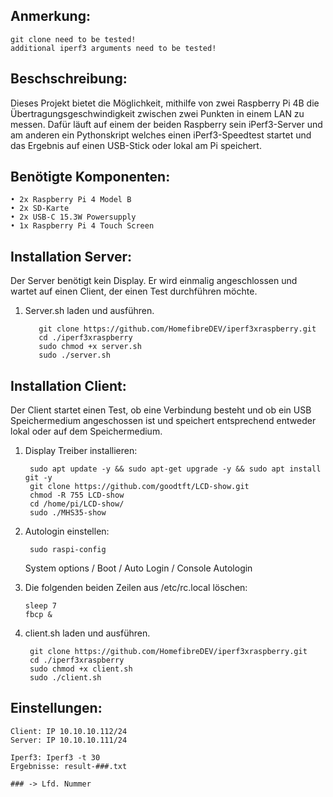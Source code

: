 ## Anmerkung: ##
    git clone need to be tested!
    additional iperf3 arguments need to be tested!

## Beschschreibung: ##
  Dieses Projekt bietet die Möglichkeit, mithilfe von zwei Raspberry Pi 4B die Übertragungsgeschwindigkeit zwischen zwei Punkten in einem LAN zu messen.
  Dafür läuft auf einem der beiden Raspberry sein iPerf3-Server und am anderen ein Pythonskript welches einen iPerf3-Speedtest startet und das Ergebnis auf einen USB-Stick oder lokal am Pi speichert.

## Benötigte Komponenten: ##
    • 2x Raspberry Pi 4 Model B
    • 2x SD-Karte
    • 2x USB-C 15.3W Powersupply
    • 1x Raspberry Pi 4 Touch Screen

## Installation Server: ##
Der Server benötigt kein Display. Er wird einmalig angeschlossen und wartet auf einen Client, der einen Test durchführen möchte.
    
1) Server.sh laden und ausführen.
   
          git clone https://github.com/HomefibreDEV/iperf3xraspberry.git
          cd ./iperf3xraspberry 
          sudo chmod +x server.sh
          sudo ./server.sh


## Installation Client: ##    
Der Client startet einen Test, ob eine Verbindung besteht und ob ein USB Speichermedium angeschossen ist und speichert entsprechend entweder lokal oder auf dem Speichermedium.

1) Display Treiber installieren:
   
        sudo apt update -y && sudo apt-get upgrade -y && sudo apt install git -y
        git clone https://github.com/goodtft/LCD-show.git
        chmod -R 755 LCD-show
        cd /home/pi/LCD-show/
        sudo ./MHS35-show

2) Autologin einstellen:
  
        sudo raspi-config

   System options / Boot / Auto Login / Console Autologin

4) Die folgenden beiden Zeilen aus /etc/rc.local löschen:
       
       sleep 7
       fbcp &
      
6) client.sh laden und ausführen.
       
        git clone https://github.com/HomefibreDEV/iperf3xraspberry.git
        cd ./iperf3xraspberry 
        sudo chmod +x client.sh
        sudo ./client.sh


## Einstellungen: ##

    Client: IP 10.10.10.112/24
    Server: IP 10.10.10.111/24

    Iperf3: Iperf3 -t 30
    Ergebnisse: result-###.txt
    
    ### -> Lfd. Nummer




